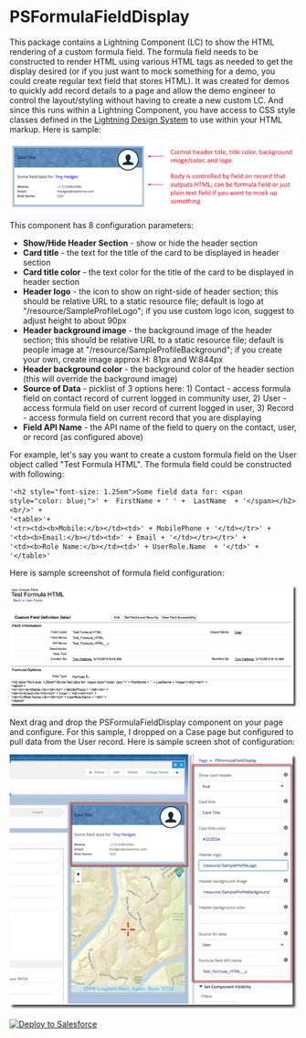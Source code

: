 # PSFormulaFieldDisplay

This package contains a Lightning Component (LC) to show the HTML rendering of a custom formula field. The formula field needs to be constructed to render HTML using various HTML tags as needed to get the display desired (or if you just want to mock something for a demo, you could create regular text field that stores HTML). It was created for demos to quickly add record details to a page and allow the demo engineer to control the layout/styling without having to create a new custom LC. And since this runs within a Lightning Component, you have access to CSS style classes defined in the [Lightning Design System](https://www.lightningdesignsystem.com/getting-started/) to use within your HTML markup. Here is sample:

![alt text](https://github.com/thedges/PSFormulaFieldDisplay/blob/master/PSFormulaFieldDisplay.png "Sample Image")

This component has 8 configuration parameters:
* <b>Show/Hide Header Section</b> - show or hide the header section
* <b>Card title</b> - the text for the title of the card to be displayed in header section
* <b>Card title color</b> - the text color for the title of the card to be displayed in header section
* <b>Header logo</b> - the icon to show on right-side of header section; this should be relative URL to a static resource file; default is logo at "/resource/SampleProfileLogo"; if you use custom logo icon, suggest to adjust height to about 90px 
* <b>Header background image</b> - the background image of the header section; this should be relative URL to a static resource file; default is people image at "/resource/SampleProfileBackground"; if you create your own, create image approx H: 81px and W:844px
* <b>Header background color</b> - the background color of the header section (this will override the background image)
* <b>Source of Data</b> - picklist of 3 options here: 1) Contact - access formula field on contact record of current logged in community user, 2) User - access formula field on user record of current logged in user, 3) Record - access formula field on current record that you are displaying
* <b>Field API Name</b> - the API name of the field to query on the contact, user, or record (as configured above)

For example, let's say you want to create a custom formula field on the User object called "Test Formula HTML". The formula field could be constructed with following:

```
'<h2 style="font-size: 1.25em">Some field data for: <span style="color: blue;">' +  FirstName + ' ' +  LastName  + '</span></h2><br/>' + 
'<table>'+ 
'<tr><td><b>Mobile:</b></td><td>' + MobilePhone + '</td></tr>' + 
'<td><b>Email:</b></td><td>' + Email + '</td></tr></tr>' +
'<td><b>Role Name:</b></td><td>' + UserRole.Name  + '</td>' +
'</table>'
```

Here is sample screenshot of formula field configuration:

![alt text](https://github.com/thedges/PSFormulaFieldDisplay/blob/master/PSFormulaFieldDisplay-1.png "Sample Image")

Next drag and drop the PSFormulaFieldDisplay component on your page and configure. For this sample, I dropped on a Case page but configured to pull data from the User record. Here is sample screen shot of configuration:

![alt text](https://github.com/thedges/PSFormulaFieldDisplay/blob/master/PSFormulaFieldDisplay-3.png "Sample Image")

<a href="https://githubsfdeploy.herokuapp.com">
  <img alt="Deploy to Salesforce"
       src="https://raw.githubusercontent.com/afawcett/githubsfdeploy/master/deploy.png">
</a>
